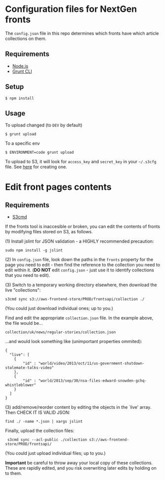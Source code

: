 Configuration files for NextGen fronts
======================================

The `config.json` file in this repo determines which fronts have which article collections on them.

Requirements
------------

 * [Node.js](http://nodejs.org/)
 * [Grunt CLI](https://github.com/gruntjs/grunt-cli)

Setup
-----

    $ npm install

Usage
-----

To upload changed (to `DEV` by default)

    $ grunt upload

To a specific env

    $ ENVIRONMENT=code grunt upload

To upload to S3, it will look for `access_key` and `secret_key` in your `~/.s3cfg` file. See [here](http://s3tools.org/s3cmd) for creating one.

Edit front pages contents
======================================

Requirements
------------

 * [S3cmd](http://s3tools.org/s3cmd)

If the fronts tool is inaccesible or broken, you can edit the contents of fronts by modifying files stored on S3, as follows.

(1) Install jslint for JSON validation - a HIGHLY recommended precaution:
```
sudo npm install -g jslint
```

(2) In `config.json` file, look down the paths in the `fronts` property for the page you need to edit - then find the reference to the collection you need to edit within it. (**DO NOT** edit `config.json` - just use it to identify collections that you need to edit).

(3) Switch to a temporary working directory elsewhere, then download the live "collections":
```
s3cmd sync s3://aws-frontend-store/PROD/frontsapi/collection ./
```
(You could just download individual ones; up to you.)

Find and edit the appropriate `collection.json` file. In the example above, the file would be...
```
collection/uk/news/regular-stories/collection.json
```
...and would look something like (unimportant properties ommited):
```
{
  "live": [
    {
        "id" : "world/video/2013/oct/11/us-government-shutdown-stalemate-talks-video"
    },
    {
        "id" : "world/2013/sep/30/nsa-files-edward-snowden-gchq-whistleblower"
    }
  ]
}
```

(3) add/remove/reorder content by editing the objects in the `live' array. Then CHECK IT IS VALID JSON:
```
find ./ -name *.json | xargs jslint
```

Finally, upload the collection files:
```
 s3cmd sync --acl-public ./collection s3://aws-frontend-store/PROD/frontsapi/
```
(You could just upload individual files; up to you.)

**Important** be careful to throw away your local copy of these collections. These are rapidly edited, and you risk overwriting later edits by holding on to them.
